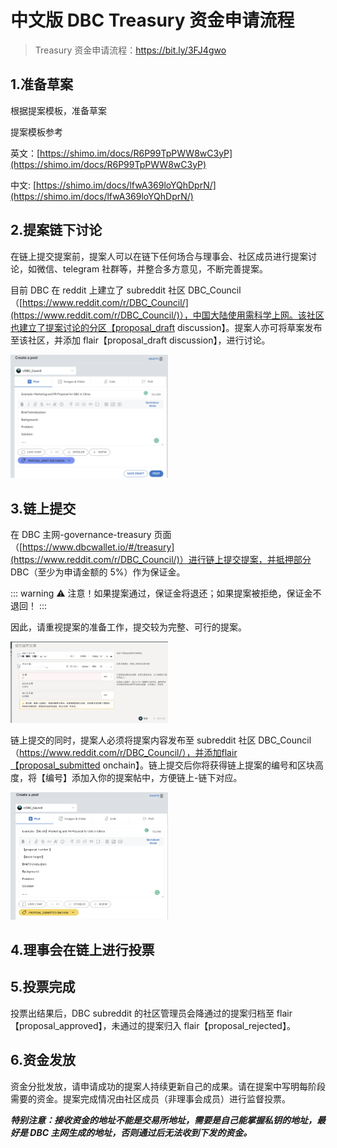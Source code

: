 # 中文版 DBC Treasury 资金申请流程

> Treasury 资金申请流程：https://bit.ly/3FJ4gwo

## 1.准备草案

根据提案模板，准备草案

提案模板参考

英文：[https://shimo.im/docs/R6P99TpPWW8wC3yP](https://shimo.im/docs/R6P99TpPWW8wC3yP)

中文: [https://shimo.im/docs/lfwA369loYQhDprN/](https://shimo.im/docs/lfwA369loYQhDprN/)

## 2.提案链下讨论

在链上提交提案前，提案人可以在链下任何场合与理事会、社区成员进行提案讨论，如微信、telegram 社群等，并整合多方意见，不断完善提案。

目前 DBC 在 reddit 上建立了 subreddit 社区 DBC_Council（[https://www.reddit.com/r/DBC_Council/](https://www.reddit.com/r/DBC_Council/)），中国大陆使用需科学上网。该社区也建立了提案讨论的分区【proposal_draft discussion】。提案人亦可将草案发布至该社区，并添加 flair【proposal_draft discussion】，进行讨论。

<img src="./assets/apply_treasury.assets/apply_treasury1.png" width="50%" height="50%">

## 3.链上提交

在 DBC 主网-governance-treasury 页面（[https://www.dbcwallet.io/#/treasury](https://www.reddit.com/r/DBC_Council/)）进行链上提交提案，并抵押部分 DBC（至少为申请金额的 5%）作为保证金。

::: warning
⚠️ 注意！如果提案通过，保证金将退还；如果提案被拒绝，保证金不退回！
:::

因此，请重视提案的准备工作，提交较为完整、可行的提案。

<img src="./assets/apply_treasury.assets/apply_treasury2.png" width="50%" height="50%">

链上提交的同时，提案人必须将提案内容发布至 subreddit 社区 DBC_Council（https://www.reddit.com/r/DBC_Council/），并添加flair【proposal_submitted onchain】。链上提交后你将获得链上提案的编号和区块高度，将【编号】添加入你的提案帖中，方便链上-链下对应。

<img src="./assets/apply_treasury.assets/apply_treasury3.png" width="50%" height="50%">

## 4.理事会在链上进行投票

## 5.投票完成

投票出结果后，DBC subreddit 的社区管理员会降通过的提案归档至 flair【proposal_approved】，未通过的提案归入 flair【proposal_rejected】。

## 6.资金发放

资金分批发放，请申请成功的提案人持续更新自己的成果。请在提案中写明每阶段需要的资金。提案完成情况由社区成员（非理事会成员）进行监督投票。

**_特别注意：接收资金的地址不能是交易所地址，需要是自己能掌握私钥的地址，最好是 DBC 主网生成的地址，否则通过后无法收到下发的资金。_**
